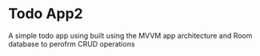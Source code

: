 # Todo App2
 A simple todo app using built using the MVVM app architecture and Room database to perofrm CRUD operations
 
